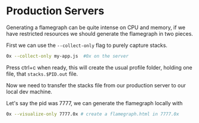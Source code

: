 # Production Servers

Generating a flamegraph can be quite intense on CPU and memory,
if we have restricted resources we should generate the flamegraph
in two pieces.

First we can use the `--collect-only` flag to purely capture stacks.

```sh
0x --collect-only my-app.js  #0x on the server
```

Press ctrl+c when ready, this will create the usual profile folder,
holding one file, that `stacks.$PID.out` file.

Now we need to transfer the stacks file from our production server
to our local dev machine.

Let's say the pid was 7777, we can generate the flamegraph locally with

```sh
0x --visualize-only 7777.0x # create a flamegraph.html in 7777.0x
```
